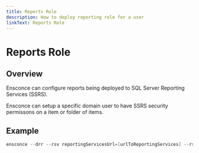 ```yaml
---
title: Reports Role
description: How to deploy reporting role for a user
linkText: Reports Role
---
```


# Reports Role

## Overview

Ensconce can configure reports being deployed to SQL Server Reporting Services (SSRS).

Ensconce can setup a specific domain user to have SSRS security permissons on a item or folder of items.

## Example

```powershell
ensconce --drr --rsv reportingServicesUrl=[urlToReportingServices] --rsv networkDomain=[authenticationDomain] --rsv networkLogin=[authenticationUser] --rsv networkPassword=[authenticationPassword] --rsv itemPath=[pathToAddRoleTo] --rsv reportingUserToAddRoleFor=[userToAdd] --rsv reportingRoleToAdd=[roleToAdd]
```
